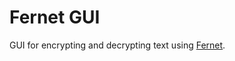 # Fernet GUI

GUI for encrypting and decrypting text using [Fernet](https://cryptography.io/en/42.0.7/fernet/).